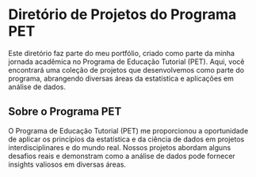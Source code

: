 # Diretório de Projetos do Programa PET

Este diretório faz parte do meu portfólio, criado como parte da minha jornada acadêmica no Programa de Educação Tutorial (PET). Aqui, você encontrará uma coleção de projetos que desenvolvemos como parte do programa, abrangendo diversas áreas da estatística e aplicações em análise de dados.

## Sobre o Programa PET

O Programa de Educação Tutorial (PET) me proporcionou a oportunidade de aplicar os princípios da estatística e da ciência de dados em projetos interdisciplinares e do mundo real. Nossos projetos abordam alguns desafios reais e demonstram como a análise de dados pode fornecer insights valiosos em diversas áreas.
